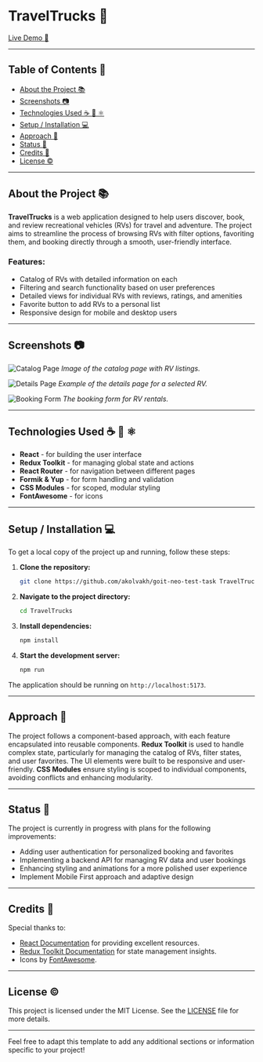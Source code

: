 
# TravelTrucks 🚐

[Live Demo 🔗](https://goit-neo-test-task-pi.vercel.app/)

---

## Table of Contents 📑

- [About the Project 📚](#about-the-project)
- [Screenshots 📷](#screenshots)
- [Technologies Used ☕️ 🐍 ⚛️](#technologies-used)
- [Setup / Installation 💻](#setup--installation)
- [Approach 🚶](#approach)
- [Status 📶](#status)
- [Credits 📝](#credits)
- [License ©️](#license)

---

## About the Project 📚

**TravelTrucks** is a web application designed to help users discover, book, and review recreational vehicles (RVs) for travel and adventure. The project aims to streamline the process of browsing RVs with filter options, favoriting them, and booking directly through a smooth, user-friendly interface. 

### Features:
- Catalog of RVs with detailed information on each
- Filtering and search functionality based on user preferences
- Detailed views for individual RVs with reviews, ratings, and amenities
- Favorite button to add RVs to a personal list
- Responsive design for mobile and desktop users

---

## Screenshots 📷

![Catalog Page](./public/screenshots/catalog_page.png)
*Image of the catalog page with RV listings.*

![Details Page](./public/screenshots/details_page.png)
*Example of the details page for a selected RV.*

![Booking Form](./public/screenshots/booking_form.png)
*The booking form for RV rentals.*

---

## Technologies Used ☕️ 🐍 ⚛️

- **React** - for building the user interface
- **Redux Toolkit** - for managing global state and actions
- **React Router** - for navigation between different pages
- **Formik & Yup** - for form handling and validation
- **CSS Modules** - for scoped, modular styling
- **FontAwesome** - for icons

---

## Setup / Installation 💻

To get a local copy of the project up and running, follow these steps:

1. **Clone the repository:**
    ```bash
    git clone https://github.com/akolvakh/goit-neo-test-task TravelTrucks
    ```
   
2. **Navigate to the project directory:**
    ```bash
    cd TravelTrucks
    ```

3. **Install dependencies:**
    ```bash
    npm install
    ```

4. **Start the development server:**
    ```bash
    npm run
    ```

The application should be running on `http://localhost:5173`.

---

## Approach 🚶

The project follows a component-based approach, with each feature encapsulated into reusable components. **Redux Toolkit** is used to handle complex state, particularly for managing the catalog of RVs, filter states, and user favorites. The UI elements were built to be responsive and user-friendly. **CSS Modules** ensure styling is scoped to individual components, avoiding conflicts and enhancing modularity.

---

## Status 📶

The project is currently in progress with plans for the following improvements:
- Adding user authentication for personalized booking and favorites
- Implementing a backend API for managing RV data and user bookings
- Enhancing styling and animations for a more polished user experience
- Implement Mobile First approach and adaptive design

---

## Credits 📝

Special thanks to:
- [React Documentation](https://reactjs.org/docs/getting-started.html) for providing excellent resources.
- [Redux Toolkit Documentation](https://redux-toolkit.js.org/) for state management insights.
- Icons by [FontAwesome](https://fontawesome.com/).

---

## License ©️

This project is licensed under the MIT License. See the [LICENSE](LICENSE) file for more details.

---

Feel free to adapt this template to add any additional sections or information specific to your project!